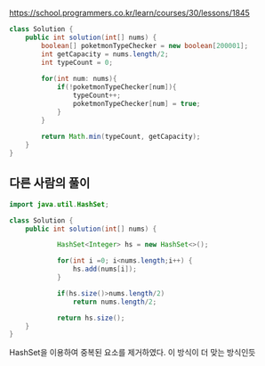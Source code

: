 https://school.programmers.co.kr/learn/courses/30/lessons/1845
```java
class Solution {
    public int solution(int[] nums) {
        boolean[] poketmonTypeChecker = new boolean[200001];
        int getCapacity = nums.length/2;
        int typeCount = 0;
    
        for(int num: nums){
            if(!poketmonTypeChecker[num]){
                typeCount++;
                poketmonTypeChecker[num] = true;
            }
        }
    
        return Math.min(typeCount, getCapacity);
    }
}
```

## 다른 사람의 풀이
```java
import java.util.HashSet;

class Solution {
    public int solution(int[] nums) {

            HashSet<Integer> hs = new HashSet<>();

            for(int i =0; i<nums.length;i++) {
                hs.add(nums[i]);
            }

            if(hs.size()>nums.length/2)
                return nums.length/2;

            return hs.size();
    }
}
```
HashSet을 이용하여 중복된 요소를 제거하였다.
이 방식이 더 맞는 방식인듯